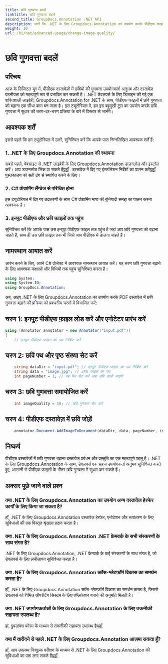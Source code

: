 ```yaml
---
title: छवि गुणवत्ता बदलें
linktitle: छवि गुणवत्ता बदलें
second_title: GroupDocs.Annotation .NET API
description: जानें कि .NET के लिए Groupdocs.Annotation का उपयोग करके पीडीएफ फाइलों में छवि गुणवत्ता कैसे बढ़ाई जाए। हमारे चरण-दर-चरण मार्गदर्शिका का पालन करें.
weight: 10
url: /hi/net/advanced-usage/change-image-quality/
---
```


# छवि गुणवत्ता बदलें

## परिचय
आज के डिजिटल युग में, पीडीएफ दस्तावेज़ों में छवियों की गुणवत्ता उपयोगकर्ता अनुभव और दस्तावेज़ पठनीयता को महत्वपूर्ण रूप से प्रभावित कर सकती है। .NET डेवलपर्स के लिए डिज़ाइन की गई एक शक्तिशाली लाइब्रेरी, Groupdocs.Annotation for .NET के साथ, पीडीएफ फाइलों में छवि गुणवत्ता को बढ़ाना एक सीधा काम बन जाता है। इस ट्यूटोरियल में, हम इस बहुमुखी टूल का उपयोग करके छवि गुणवत्ता में सुधार की चरण-दर-चरण प्रक्रिया के बारे में विस्तार से जानेंगे।
## आवश्यक शर्तें
इससे पहले कि हम ट्यूटोरियल में उतरें, सुनिश्चित करें कि आपके पास निम्नलिखित आवश्यक शर्तें हैं:
### 1. .NET के लिए Groupdocs.Annotation की स्थापना
 सबसे पहले, वेबसाइट से .NET लाइब्रेरी के लिए Groupdocs.Annotation डाउनलोड और इंस्टॉल करें। आप डाउनलोड लिंक पा सकते हैं[यहाँ](https://releases.groupdocs.com/annotation/net/) . दस्तावेज़ में दिए गए इंस्टॉलेशन निर्देशों का पालन करें[यहाँ](https://tutorials.groupdocs.com/annotation/net/) पुस्तकालय को सही ढंग से स्थापित करने के लिए।
### 2. C# प्रोग्रामिंग लैंग्वेज से परिचित होना
इस ट्यूटोरियल में दिए गए उदाहरणों के साथ C# प्रोग्रामिंग भाषा की बुनियादी समझ का पालन करना आवश्यक है।
### 3. इनपुट पीडीएफ और छवि फ़ाइलों तक पहुंच
सुनिश्चित करें कि आपके पास उस इनपुट पीडीएफ फाइल तक पहुंच है जहां आप छवि गुणवत्ता को बढ़ाना चाहते हैं, साथ ही उस छवि फ़ाइल तक भी जिसे आप पीडीएफ में डालना चाहते हैं।

## नामस्थान आयात करें
आरंभ करने के लिए, अपने C# प्रोजेक्ट में आवश्यक नामस्थान आयात करें। यह चरण छवि गुणवत्ता बढ़ाने के लिए आवश्यक कक्षाओं और विधियों तक पहुंच सुनिश्चित करता है।

```csharp
using System;
using System.IO;
using GroupDocs.Annotation;
```

अब, आइए .NET के लिए Groupdocs.Annotation का उपयोग करके PDF दस्तावेज़ में छवि गुणवत्ता बढ़ाने की प्रक्रिया को प्रबंधनीय चरणों में विभाजित करें:
## चरण 1: इनपुट पीडीएफ फ़ाइल लोड करें और एनोटेटर प्रारंभ करें
```csharp
using (Annotator annotator = new Annotator("input.pdf"))
{
    // इनपुट पीडीएफ फ़ाइल का पथ निर्दिष्ट करें
```
## चरण 2: छवि पथ और पृष्ठ संख्या सेट करें
```csharp
    string dataDir = "input.pdf"; // इनपुट पीडीएफ फ़ाइल का पथ निर्दिष्ट करें
    string data = "image.jpg"; // JPG फ़ाइल का पथ
    int pageNumber = 1; // वह पेज सेट करें जहां छवि डाली जाएगी
```
## चरण 3: छवि गुणवत्ता समायोजित करें
```csharp
    int imageQuality = 10; // छवि गुणवत्ता सेट करें
```
## चरण 4: पीडीएफ दस्तावेज़ में छवि जोड़ें
```csharp
    annotator.Document.AddImageToDocument(dataDir, data, pageNumber, imageQuality);
```

## निष्कर्ष
पीडीएफ दस्तावेज़ों में छवि गुणवत्ता बढ़ाना दस्तावेज़ प्रबंधन और प्रस्तुति का एक महत्वपूर्ण पहलू है। .NET के लिए Groupdocs.Annotation के साथ, डेवलपर्स एक सहज उपयोगकर्ता अनुभव सुनिश्चित करते हुए, आसानी से पीडीएफ फाइलों के भीतर छवि गुणवत्ता में सुधार कर सकते हैं।
## अक्सर पूछे जाने वाले प्रश्न
### क्या .NET के लिए Groupdocs.Annotation का उपयोग अन्य दस्तावेज़ हेरफेर कार्यों के लिए किया जा सकता है?
हाँ, .NET के लिए Groupdocs.Annotation दस्तावेज़ हेरफेर, एनोटेशन और रूपांतरण के लिए सुविधाओं की एक विस्तृत श्रृंखला प्रदान करता है।
### क्या .NET के लिए Groupdocs.Annotation .NET फ्रेमवर्क के सभी संस्करणों के साथ संगत है?
.NET के लिए Groupdocs.Annotation, .NET फ्रेमवर्क के कई संस्करणों के साथ संगत है, जो डेवलपर्स के लिए लचीलापन सुनिश्चित करता है।
### क्या .NET के लिए Groupdocs.Annotation क्रॉस-प्लेटफ़ॉर्म विकास का समर्थन करता है?
हाँ, .NET के लिए Groupdocs.Annotation क्रॉस-प्लेटफ़ॉर्म विकास का समर्थन करता है, जिससे डेवलपर्स को विभिन्न ऑपरेटिंग सिस्टम के लिए एप्लिकेशन बनाने की अनुमति मिलती है।
### क्या .NET उपयोगकर्ताओं के लिए Groupdocs.Annotation के लिए तकनीकी सहायता उपलब्ध है?
 हां, ग्रुपडॉक्स फोरम के माध्यम से तकनीकी सहायता उपलब्ध है[यहाँ](https://forum.groupdocs.com/c/annotation/10).
### क्या मैं खरीदने से पहले .NET के लिए Groupdocs.Annotation आज़मा सकता हूँ?
 हाँ, आप उपलब्ध निःशुल्क परीक्षण के माध्यम से .NET के लिए Groupdocs.Annotation की सुविधाओं का पता लगा सकते हैं[यहाँ](https://releases.groupdocs.com/).